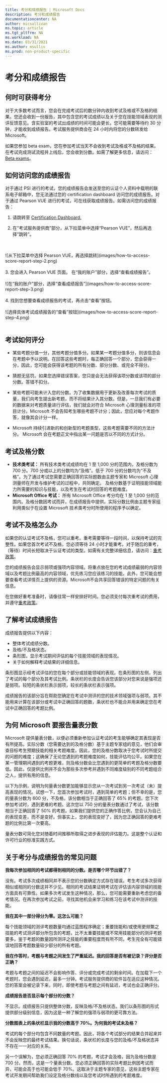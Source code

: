 ```yaml
---
title: 考分和成绩报告 | Microsoft Docs
description: 考分和成绩报告
documentationcenter: NA 
author: micsullivan
ms.topic: article
ms.tgt_pltfrm: NA
ms.workload: NA
ms.date: 03/31/2021
ms.author: msulliv
ms.prod: non-product-specific
---
```

# 考分和成绩报告

## 何时可获得考分

对于大多数考试而言，您会在完成考试后的数分钟内收到考试及格或不及格的结果。您还会收到一份报告，其中包含您的考试成绩以及关于您在技能领域表现的测评反馈意见。含实验室的考试出成绩的时间可能会更长，您可能需要等待约 30 分钟，才能收到成绩报告。考试服务提供商会在 24 小时内将您的分数转发给 Microsoft。

如果您参加 beta exam，您在参加考试当天不会收到考试及格或不及格的结果。在考试完成测试流程并上线后，您会收到分数。如需了解更多信息，请访问：[Beta exams](/learn/certifications/beta-exams)。

## <a name="how-to-access-your-score-report"></a> 如何访问您的成绩报告

对于通过 PSI 进行的考试，您的成绩报告会发送至您的认证个人资料中载明的联系电子邮箱中，您无法通过您的 certification dashboard 访问您的成绩报告。对于通过 Pearson VUE 进行的考试，可在线获取成绩报告。如需访问您的成绩报告：

1. 请跳转至 [Certification Dashboard.](https://www.microsoft.com/learning/dashboard.aspx)
   
2. 在“考试服务提供商”部分，从下拉菜单中选择“Pearson VUE”，然后再选择“跳转”。
<br/>
<br/>
![从下拉菜单中选择 Pearson VUE，再选择跳转](images/how-to-access-score-report-step-2.png)
<br/>
<br/>
3. 您会进入 Pearson VUE 页面。
在“我的账户”部分，选择“查看成绩报告”。
<br/>
<br/>
![在“我的账户”部分，选择“查看成绩报告”](images/how-to-access-score-report-step-3.png)
<br/>
<br/>
4. 找到您想要查看成绩报告的考试，再点击“查看”按钮。
<br/>
<br/>
![选择具体考试成绩报告的“查看”按钮](images/how-to-access-score-report-step-4.png)
<br/>
<br/>

## 考试如何评分

- 某些考题分值一分，其他考题分值多分。如果某一考题分值多分，则该信息会在考题中予以说明。在回答这些考题时，每正确回答一个部分，您会获得一分，因此，您可能会获得该考题的所有分数、部分分数、或完全不得分。
- 猜题无惩罚。如果您选择错误答案，您只是会无法获得该项分数或该项的部分分数。答错不扣分。
- 某些考题可能未计入您的分数。为了收集数据用于更新及改善每次考试的质量，我们向考生提出新考题，而不将结果计入其分数。但是，一旦我们有必要的数据来对考题质量进行评估，我们就会对符合 Microsoft 心理测量标准的项目计分。Microsoft 不会告知考生哪些考题不计分；因此，您应对每个考题作答，就像其会计分一样。

- Microsoft 持续引进新的和创新型的考题类型，这些考题需要不同的方法计分。 Microsoft 会在考题正文中指出某一问题是否以不同的方式计分。


## 考试及格分数

- **技术类考试：** 所有技术类考试成绩均在 1 至 1,000 分的范围内，及格分数为 700 分。700 分或以上的分数均为“及格”。低于 700 分的分数均为“不及格”。为了通过考试您需要正确回答的实际题数由主题专家和 Microsoft 心理测量师在开发与维护考试的过程中，共同确定。 及格分数基于证明技能领域能力所需要的知识与技能，以及考生在考试时回答的考题难度。
- **Microsoft Office 考试：** 所有 Microsoft Office 考分均在 1 至 1,000 分的范围内。及格分数因考试而异，在成绩报告中提供。实际分数比例由主题专家组利用类似于在设置 Microsoft 技术类考分时所使用的程序予以确定。

## 考试不及格怎么办

如果您的认证考试不及格，您可以重考。重考需要等待一段时间，以保持考试的完整性。如果您首次考试不及格，您必须等待 24 小时才能重考。对于随后的重考，（等待）时间长短取决于认证考试的类型。如需有关完整详细信息，请访问：[重考政策](/learn/certifications/exam-retake-policy)。

您的成绩报告会显示弱项或强项内容领域。将重点放在您的考试成绩最弱的内容领域以及考题比例最高的内容领域，优先练习您应该练习的技能。此外，您可能会想要查看考试详情页上提供的资源。Microsoft不会共享回答错误的特定问题的有关信息。

在您做好重考准备时，请像往常一样安排好时间。您必须支付每次重考试的费用，并遵守[重考政策](/learn/certifications/exam-retake-policy)。

## 了解考试成绩报告

成绩报告提供以下内容：

- 整体考试成绩分数。
- 及格/不及格状态。
- 条形图，显示考试期间评估的每个技能领域的表现情况。
- 关于如何解释考试结果的详细信息。

条形图显示经考试评估的您在每个部分或技能领域的表现。在条形图的左侧，列出了考试的每个部分及其考试比例。条状栏的长度会告诉您该部分对您来说是强项还是弱项。较短的条状栏表示弱项，较长的条状栏表示强项。

成绩报告的该部分旨在帮助您确定在考试中测评的您的技术领域强项与弱项。其不能用来计算在该部分或考试中正确回答的题数，条状栏也不能合并用来确定您在考试中正确回答的考题比例。

## 为何 Microsoft 要报告量表分数

Microsoft 提供量表分数，以便必须重新参加认证考试的考生能够确定其表现是否有所提高。实际分数（您需要达到的及格分数）基于主题专家组的意见，他们会审查目标考生预期技能的相关考题难度。因此，您的及格分数取决于您考试时所提交的问题的难度；这确保了无论您遇到的考题难度如何，技能评估均公平。如果您在某一管理期间遇到的考题更难，则及格分数会比您遇到的更简单的考题及格分数要低。因此，仅提供比例并不会为那些多次参考并遇到不同难度级别的不同考题组合之人，提供有用的信息。

以下为示例，说明为何量表分数更加能够显示您从一次考试到另一次考试（未）提高表现的情况。试想一下，您首次参加考试时，遇到简单的考题；但不幸的是，您的量表分数为 600 分，不及格，该分数相当于正确回答了 65% 的考题。您下次参加考试时，遇到更难的考题。这次您以 750 分的量表分数通过了考试，该分数相当于正确回答了 50% 的考题。如果我们提供您的正确作答比例，您会认为自己的表现变差，而不是变好。但事实上，您的表现变好了，因为您正确回答的更难考题的比例比第一次要高。

量表分数可简化您对随着时间推移所取得之进步表现的评估能力。这是整个认证和许可行业的标准实践方式。

## 关于考分与成绩报告的常见问题

**我每次参加相同的考试都得到相同的分数。是否哪个环节出错了？**

没有。考试多次成绩相同并不表示您的分数确定方式存在错误。考生考试多次获得相似或相同的分数这并不少见。相同的考试结果证明考试在评估该内容领域的技能方面具有可靠性。如果多次考试发生这种情况，那么，您可能需要重新考虑您的备考情况。在再次参加考试之前，寻找其他机会来学习和练习在该考试中测评的技能。

**我在其中一部分得分为零。这怎么可能？**

每个技能领域的测评考题数量均通过蓝图程序确定；重要技能和/或使用更频繁之技能的考试测评部分所包含的考题，比不太重要技能或不常用技能部分的测评考题要多。鉴于考题的数量因所测评之技能的重要程度而有所不同，考生完全有可能错误地回答考题数量较少部分的所有考题。

**我在作答时，考题与考题之间发生了严重延迟。我的回答是否有被记录？评分是否正确？**

考题与考题之间的延迟不会影响作答、评分或完成考试的剩余时间。在加载下一个考题时，您会遇到延迟，最多一分钟。考试服务提供商的软件旨在适应这种情况。您的答案会被记录下来，同时，即使考题与考题之间有延迟，考试也会正确评分。

**成绩报告是否显示每个部分的分数？**

不显示。成绩报告只提供整体分数，反映及格/不及格状态。我们以条形图的形式提供部分级别信息，因为这是一种了解您的强项与弱项的更可靠方法。

**分数图表上的条状栏显示我的分数高于 70%。为何我的考试未及格？**

考试的每个部分均包含不同数量的考题。因此，将各个考试部分的结果合并起来并不会反映您的最终考试结果。换句话说，条状栏的长度与您的及格/不及格状态并不存在一一对应的关系。

另一个误解为，您必须正确回答 70% 的考题，考试才会及格，因为及格分数是 700 分。然而，这是一个量表分数。您必须正确回答的实际考题比例因考试而异，可能会高于也可能会低于 70%。这取决于主题专家的意见，这些主题专家在考试开发期间帮助我们设定及格分数线以及您考试时所遇到的考题难度。